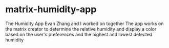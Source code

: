 # matrix-humidity-app
The Humidity App Evan Zhang and I worked on together
The app works on the matrix creator to determine the relative humidity and display a color based on the user's preferences and the highest and lowest detected humidity
